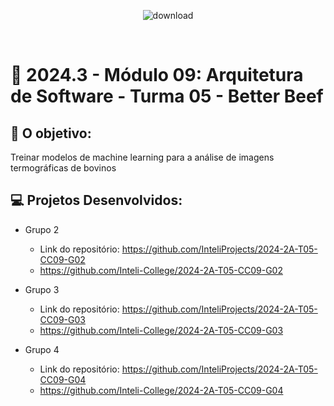 <div align="center">

![download](https://github.com/user-attachments/assets/fc098057-bd44-4f56-b98c-596f60656b8c)

</div>

<br>

# 🙋 2024.3 - Módulo 09: Arquitetura de Software - Turma 05 - Better Beef


## 🎯 O objetivo:
Treinar modelos de machine learning para a análise de imagens termográficas de bovinos

## 💻 Projetos Desenvolvidos: 

- Grupo 2 
  - Link do repositório: https://github.com/InteliProjects/2024-2A-T05-CC09-G02
  - https://github.com/Inteli-College/2024-2A-T05-CC09-G02

- Grupo 3 
  - Link do repositório: https://github.com/InteliProjects/2024-2A-T05-CC09-G03
  - https://github.com/Inteli-College/2024-2A-T05-CC09-G03

- Grupo 4 
  - Link do repositório: https://github.com/InteliProjects/2024-2A-T05-CC09-G04
  - https://github.com/Inteli-College/2024-2A-T05-CC09-G04

